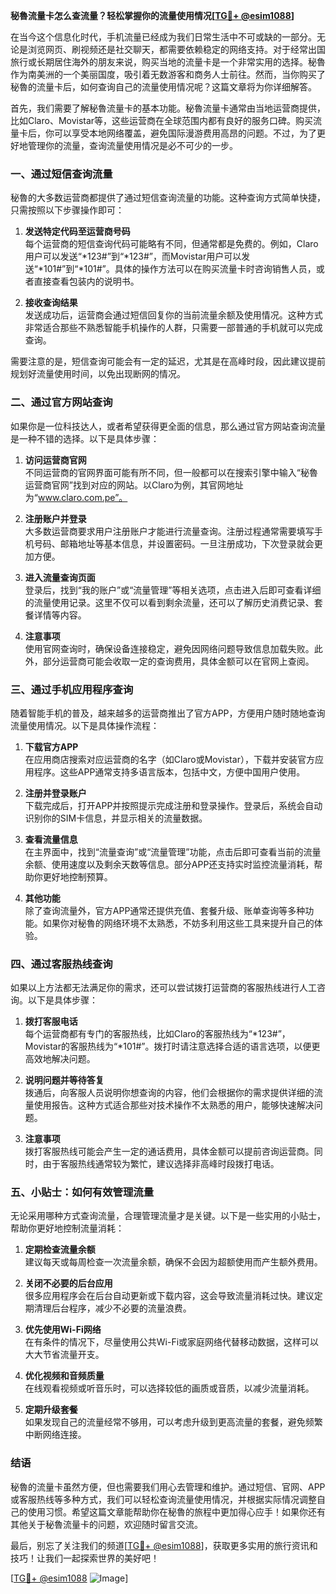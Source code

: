 **秘魯流量卡怎么查流量？轻松掌握你的流量使用情况[[TG💪+ @esim1088](https://t.me/s/esim1088)]**

在当今这个信息化时代，手机流量已经成为我们日常生活中不可或缺的一部分。无论是浏览网页、刷视频还是社交聊天，都需要依赖稳定的网络支持。对于经常出国旅行或长期居住海外的朋友来说，购买当地的流量卡是一个非常实用的选择。秘魯作为南美洲的一个美丽国度，吸引着无数游客和商务人士前往。然而，当你购买了秘魯的流量卡后，如何查询自己的流量使用情况呢？这篇文章将为你详细解答。

首先，我们需要了解秘魯流量卡的基本功能。秘魯流量卡通常由当地运营商提供，比如Claro、Movistar等，这些运营商在全球范围内都有良好的服务口碑。购买流量卡后，你可以享受本地网络覆盖，避免国际漫游费用高昂的问题。不过，为了更好地管理你的流量，查询流量使用情况是必不可少的一步。

### **一、通过短信查询流量**

秘魯的大多数运营商都提供了通过短信查询流量的功能。这种查询方式简单快捷，只需按照以下步骤操作即可：

1. **发送特定代码至运营商号码**  
   每个运营商的短信查询代码可能略有不同，但通常都是免费的。例如，Claro用户可以发送“*123#”到“*123#”，而Movistar用户可以发送“*101#”到“*101#”。具体的操作方法可以在购买流量卡时咨询销售人员，或者直接查看包装内的说明书。

2. **接收查询结果**  
   发送成功后，运营商会通过短信回复你的当前流量余额及使用情况。这种方式非常适合那些不熟悉智能手机操作的人群，只需要一部普通的手机就可以完成查询。

需要注意的是，短信查询可能会有一定的延迟，尤其是在高峰时段，因此建议提前规划好流量使用时间，以免出现断网的情况。

### **二、通过官方网站查询**

如果你是一位科技达人，或者希望获得更全面的信息，那么通过官方网站查询流量是一种不错的选择。以下是具体步骤：

1. **访问运营商官网**  
   不同运营商的官网界面可能有所不同，但一般都可以在搜索引擎中输入“秘魯运营商官网”找到对应的网站。以Claro为例，其官网地址为“www.claro.com.pe”。

2. **注册账户并登录**  
   大多数运营商要求用户注册账户才能进行流量查询。注册过程通常需要填写手机号码、邮箱地址等基本信息，并设置密码。一旦注册成功，下次登录就会更加方便。

3. **进入流量查询页面**  
   登录后，找到“我的账户”或“流量管理”等相关选项，点击进入后即可查看详细的流量使用记录。这里不仅可以看到剩余流量，还可以了解历史消费记录、套餐详情等内容。

4. **注意事项**  
   使用官网查询时，确保设备连接稳定，避免因网络问题导致信息加载失败。此外，部分运营商可能会收取一定的查询费用，具体金额可以在官网上查阅。

### **三、通过手机应用程序查询**

随着智能手机的普及，越来越多的运营商推出了官方APP，方便用户随时随地查询流量使用情况。以下是具体操作流程：

1. **下载官方APP**  
   在应用商店搜索对应运营商的名字（如Claro或Movistar），下载并安装官方应用程序。这些APP通常支持多语言版本，包括中文，方便中国用户使用。

2. **注册并登录账户**  
   下载完成后，打开APP并按照提示完成注册和登录操作。登录后，系统会自动识别你的SIM卡信息，并显示相关的流量数据。

3. **查看流量信息**  
   在主界面中，找到“流量查询”或“流量管理”功能，点击后即可查看当前的流量余额、使用速度以及剩余天数等信息。部分APP还支持实时监控流量消耗，帮助你更好地控制预算。

4. **其他功能**  
   除了查询流量外，官方APP通常还提供充值、套餐升级、账单查询等多种功能。如果你对秘魯的网络环境不太熟悉，不妨多利用这些工具来提升自己的体验。

### **四、通过客服热线查询**

如果以上方法都无法满足你的需求，还可以尝试拨打运营商的客服热线进行人工咨询。以下是具体步骤：

1. **拨打客服电话**  
   每个运营商都有专门的客服热线，比如Claro的客服热线为“*123#”，Movistar的客服热线为“*101#”。拨打时请注意选择合适的语言选项，以便更高效地解决问题。

2. **说明问题并等待答复**  
   拨通后，向客服人员说明你想查询的内容，他们会根据你的需求提供详细的流量使用报告。这种方式适合那些对技术操作不太熟悉的用户，能够快速解决问题。

3. **注意事项**  
   拨打客服热线可能会产生一定的通话费用，具体金额可以提前咨询运营商。同时，由于客服热线通常较为繁忙，建议选择非高峰时段拨打电话。

### **五、小贴士：如何有效管理流量**

无论采用哪种方式查询流量，合理管理流量才是关键。以下是一些实用的小贴士，帮助你更好地控制流量消耗：

1. **定期检查流量余额**  
   建议每天或每周检查一次流量余额，确保不会因为超额使用而产生额外费用。

2. **关闭不必要的后台应用**  
   很多应用程序会在后台自动更新或下载内容，这会导致流量消耗过快。建议定期清理后台程序，减少不必要的流量浪费。

3. **优先使用Wi-Fi网络**  
   在有条件的情况下，尽量使用公共Wi-Fi或家庭网络代替移动数据，这样可以大大节省流量开支。

4. **优化视频和音频质量**  
   在线观看视频或听音乐时，可以选择较低的画质或音质，以减少流量消耗。

5. **定期升级套餐**  
   如果发现自己的流量经常不够用，可以考虑升级到更高流量的套餐，避免频繁中断网络连接。

### **结语**

秘魯的流量卡虽然方便，但也需要我们用心去管理和维护。通过短信、官网、APP或客服热线等多种方式，我们可以轻松查询流量使用情况，并根据实际情况调整自己的使用习惯。希望这篇文章能帮助你在秘魯的旅程中更加得心应手！如果你还有其他关于秘魯流量卡的问题，欢迎随时留言交流。

最后，别忘了关注我们的频道[[TG💪+ @esim1088](https://t.me/s/esim1088)]，获取更多实用的旅行资讯和技巧！让我们一起探索世界的美好吧！

[[TG💪+ @esim1088](https://t.me/s/esim1088) ![Image](https://i.postimg.cc/4NQfJmqS/Snipaste-2025-05-13-00-14-12.png)]